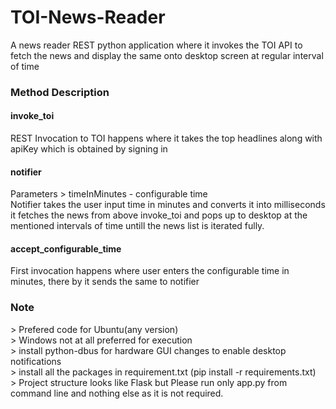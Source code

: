 # TOI-News-Reader
A news reader REST python application where it invokes the TOI API to fetch the news and display the same onto desktop screen at regular interval of time


<h3>Method Description</h3> 

<h4>invoke_toi</h4>
REST Invocation to TOI happens where it takes the top headlines along with apiKey which is obtained by signing in


<h4>notifier</h4>
Parameters
> timeInMinutes - configurable time </br>
Notifier takes the user input time in minutes and converts it into milliseconds
it fetches the news from above invoke_toi and pops up to desktop at the mentioned intervals of time untill the news list is iterated fully.


<h4>accept_configurable_time</h4>
First invocation happens where user enters the configurable time in minutes, there by it sends the same to notifier



<h3>Note</h3>
> Prefered code for Ubuntu(any version) </br>
> Windows not at all preferred for execution </br>
> install python-dbus for hardware GUI changes to enable desktop notifications </br>
> install all the packages in requirement.txt (pip install -r requirements.txt) </br>
> Project structure looks like Flask but Please run only app.py from command line and nothing else as it is not required.
